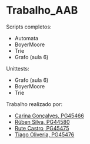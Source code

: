 # Trabalho_AAB

Scripts completos:

* Automata
* BoyerMoore
* Trie
* Grafo (aula 6)

Unittests:
* Grafo (aula 6)
* BoyerMoore
* Trie


Trabalho realizado por:
- [Carina Gonçalves, PG45466](https://github.com/carinaa9)
- [Rúben Silva, PG44580](https://github.com/RubenPTFCP)
- [Rute Castro, PG45475](https://github.com/ruteeecastrooo)
- [Tiago Oliveria, PG45476](https://github.com/Malavita02)
